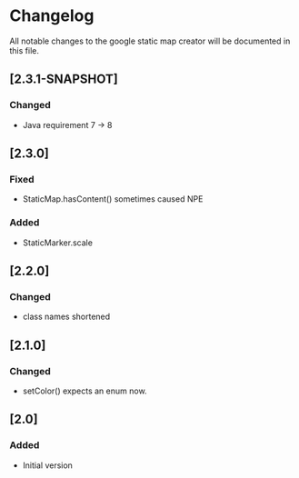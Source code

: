 # Changelog
All notable changes to the google static map creator will be documented in this file.

## [2.3.1-SNAPSHOT]
### Changed
- Java requirement 7 -> 8

## [2.3.0]
### Fixed
- StaticMap.hasContent() sometimes caused NPE
### Added
- StaticMarker.scale

## [2.2.0]
### Changed
- class names shortened

## [2.1.0]
### Changed
- setColor() expects an enum now.

## [2.0]
### Added
- Initial version